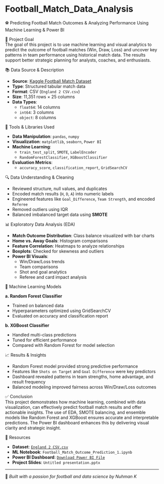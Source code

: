 #  Football_Match_Data_Analysis
⚽ Predicting Football Match Outcomes & Analyzing Performance Using Machine Learning & Power BI

🎯 Project Goal  
The goal of this project is to use machine learning and visual analytics to predict the outcome of football matches (Win, Draw, Loss) and uncover key patterns in team performance using historical match data. The results support better strategic planning for analysts, coaches, and enthusiasts.

📚 Data Source & Description  
- **Source**: [Kaggle Football Match Dataset](https://www.kaggle.com/datasets/aslanahmedov/walmart-sales-forecast)  
- **Type**: Structured tabular match data  
- **Format**: CSV (`England 2 CSV.csv`)  
- **Size**: 11,351 rows × 25 columns  
- **Data Types**:  
  - `float64`: 14 columns  
  - `int64`: 3 columns  
  - `object`: 8 columns  

🧰 Tools & Libraries Used  
- **Data Manipulation**: `pandas`, `numpy`  
- **Visualization**: `matplotlib`, `seaborn`, `Power BI`  
- **Machine Learning**:  
  - `train_test_split`, `SMOTE`, `LabelEncoder`  
  - `RandomForestClassifier`, `XGBoostClassifier`  
- **Evaluation Metrics**:  
  - `accuracy_score`, `classification_report`, `GridSearchCV`

🔍 Data Understanding & Cleaning  
- Reviewed structure, null values, and duplicates  
- Encoded match results (`H`, `D`, `A`) into numeric labels  
- Engineered features like `Goal_Difference`, `Team Strength`, and encoded `Referee`  
- Removed outliers using IQR  
- Balanced imbalanced target data using **SMOTE**  

📊 Exploratory Data Analysis (EDA)  
- **Match Outcome Distribution**: Class balance visualized with bar charts  
- **Home vs. Away Goals**: Histogram comparisons  
- **Feature Correlation**: Heatmaps to analyze relationships  
- **Boxplots**: Checked for skewness and outliers  
- **Power BI Visuals**:  
  - Win/Draw/Loss trends  
  - Team comparisons  
  - Shot and goal analytics  
  - Referee and card impact analysis  

🤖 Machine Learning Models  

**a. Random Forest Classifier**  
- Trained on balanced data  
- Hyperparameters optimized using GridSearchCV  
- Evaluated on accuracy and classification report  

**b. XGBoost Classifier**  
- Handled multi-class predictions  
- Tuned for efficient performance  
- Compared with Random Forest for model selection  

📈 Results & Insights  
- Random Forest model provided strong predictive performance  
- Features like `Shots on Target` and `Goal Difference` were key predictors  
- Dashboard revealed patterns in team strengths, home advantage, and result frequency  
- Balanced modeling improved fairness across Win/Draw/Loss outcomes  

✅ Conclusion  
This project demonstrates how machine learning, combined with data visualization, can effectively predict football match results and offer actionable insights. The use of EDA, SMOTE balancing, and ensemble models like Random Forest and XGBoost ensures accurate and interpretable predictions. The Power BI dashboard enhances this by delivering visual clarity and strategic insight.

📂 Resources  
- **Dataset**: [`England 2 CSV.csv`](https://www.kaggle.com/datasets/aslanahmedov/walmart-sales-forecast)  
- **ML Notebook**: `Football_Match_Outcome_Prediction_1.ipynb`  
- **Power BI Dashboard**: [`Download Power BI File`](#)  
- **Project Slides**: `Untitled presentation.pptx`  

---

🧠 *Built with a passion for football and data science by Nuhman K*

